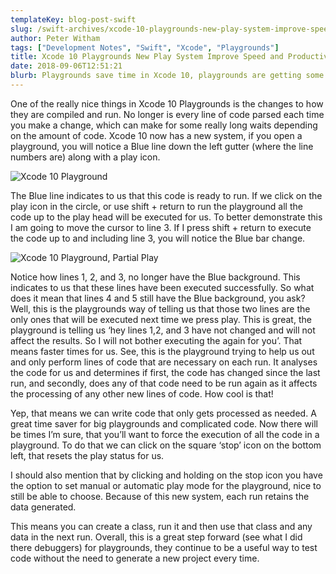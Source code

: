 ```yaml
---
templateKey: blog-post-swift
slug: /swift-archives/xcode-10-playgrounds-new-play-system-improve-speed-and-productivity/
author: Peter Witham
tags: ["Development Notes", "Swift", "Xcode", "Playgrounds"]
title: Xcode 10 Playgrounds New Play System Improve Speed and Productivity.
date: 2018-09-06T12:51:21
blurb: Playgrounds save time in Xcode 10, playgrounds are getting some serious love in the speed department. Here's the new play system.
---
```


One of the really nice things in Xcode 10 Playgrounds is the changes to how they are compiled and run. No longer is every line of code parsed each time you make a change, which can make for some really long waits depending on the amount of code. Xcode 10 now has a new system, if you open a playground, you will notice a Blue line down the left gutter (where the line numbers are) along with a play icon.

![Xcode 10 Playground](/img/post_images/swift/xcode10-pg-blue.png)

The Blue line indicates to us that this code is ready to run. If we click on the play icon in the circle, or use shift + return to run the playground all the code up to the play head will be executed for us. To better demonstrate this I am going to move the cursor to line 3. If I press shift + return to execute the code up to and including line 3, you will notice the Blue bar change.

![Xcode 10 Playground, Partial Play](/img/post_images/swift/xcode10-partial-playground.png)

Notice how lines 1, 2, and 3, no longer have the Blue background. This indicates to us that these lines have been executed successfully. So what does it mean that lines 4 and 5 still have the Blue background, you ask? Well, this is the playgrounds way of telling us that those two lines are the only ones that will be executed next time we press play. This is great, the playground is telling us ‘hey lines 1,2, and 3 have not changed and will not affect the results. So I will not bother executing the again for you’. That means faster times for us. See, this is the playground trying to help us out and only perform lines of code that are necessary on each run. It analyses the code for us and determines if first, the code has changed since the last run, and secondly, does any of that code need to be run again as it affects the processing of any other new lines of code. How cool is that!

Yep, that means we can write code that only gets processed as needed. A great time saver for big playgrounds and complicated code. Now there will be times I’m sure, that you’ll want to force the execution of all the code in a playground. To do that we can click on the square ‘stop’ icon on the bottom left, that resets the play status for us.

I should also mention that by clicking and holding on the stop icon you have the option to set manual or automatic play mode for the playground, nice to still be able to choose. Because of this new system, each run retains the data generated.

This means you can create a class, run it and then use that class and any data in the next run. Overall, this is a great step forward (see what I did there debuggers) for playgrounds, they continue to be a useful way to test code without the need to generate a new project every time.
